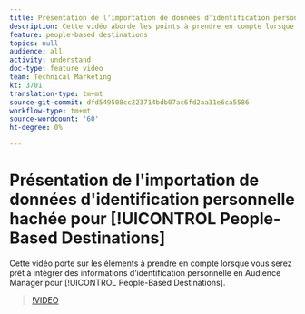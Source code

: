 ```yaml
---
title: Présentation de l'importation de données d'identification personnelle hachée pour les destinations basées sur les personnes
description: Cette vidéo aborde les points à prendre en compte lorsque vous vous apprêtez à intégrer des informations d’identification personnelle dans l’Audience Manager des destinations basées sur les personnes.
feature: people-based destinations
topics: null
audience: all
activity: understand
doc-type: feature video
team: Technical Marketing
kt: 3701
translation-type: tm+mt
source-git-commit: dfd549508cc223714bdb07ac6fd2aa31e6ca5586
workflow-type: tm+mt
source-wordcount: '60'
ht-degree: 0%

---
```



# Présentation de l&#39;importation de données d&#39;identification personnelle hachée pour [!UICONTROL People-Based Destinations]

Cette vidéo porte sur les éléments à prendre en compte lorsque vous serez prêt à intégrer des informations d’identification personnelle en Audience Manager pour [!UICONTROL People-Based Destinations].

>[!VIDEO](https://video.tv.adobe.com/v/29003/?quality=12)
